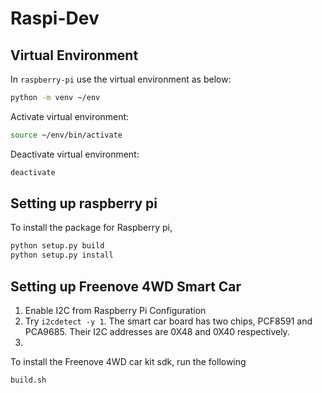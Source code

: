 # Raspi-Dev

## Virtual Environment
In `raspberry-pi` use the virtual environment as below:
```bash
python -m venv ~/env
```
Activate virtual environment:
```bash
source ~/env/bin/activate
```
Deactivate virtual environment:
```bash
deactivate
```

## Setting up raspberry pi
To install the package for Raspberry pi,

```bash
python setup.py build
python setup.py install
```

## Setting up Freenove 4WD Smart Car

1. Enable I2C from Raspberry Pi Configuration
2. Try `i2cdetect -y 1`. The smart car board has two chips, PCF8591 and PCA9685. Their I2C addresses are 0X48 and 0X40 respectively.
3. 

To install the Freenove 4WD car kit sdk, run the following
```bash
build.sh
```

